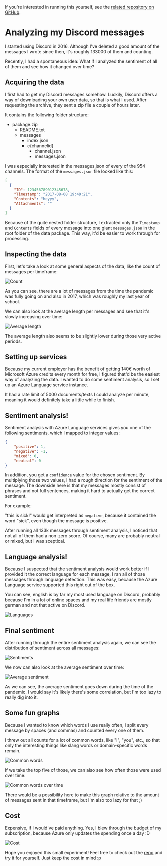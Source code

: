 If you're interested in running this yourself, see the [related repository on GitHub](https://github.com/loudar/sentiment-analysis).

# Analyzing my Discord messages

I started using Discord in 2016. Although I've deleted a good amount of the messages I wrote since then, it's roughly 133000 of them and counting.

Recently, I had a spontaneous idea: What if I analyzed the sentiment of all of them and see how it changed over time?

## Acquiring the data

I first had to get my Discord messages somehow. Luckily, Discord offers a way of downloading your own user data, so that is what I used.
After requesting the archive, they sent a zip file a couple of hours later.

It contains the following folder structure:

- package.zip
    - README.txt
    - messages
      - index.json
      - c{channelid}
        - channel.json
        - messages.json

I was especially interested in the messages.json of every of the 954 channels. The format of the `messages.json` file looked like this:

```json
[
  {
    "ID": 123456789012345678,
    "Timestamp": "2017-08-08 19:49:21",
    "Contents": "heyyy",
    "Attachments": ""
  }
]
```

Because of the quite nested folder structure, I extracted only the `Timestamp` and `Contents` fields of every message into one giant `messages.json` in the root folder of the data package.
This way, it'd be easier to work through for processing.

## Inspecting the data

First, let's take a look at some general aspects of the data, like the count of messages per timeframe:

![Count](/images/discord-sentiment/count.png "Count of messages per month")

As you can see, there are a lot of messages from the time the pandemic was fully going on and also in 2017, which was roughly my last year of school.

We can also look at the average length per messages and see that it's slowly increasing over time:

![Average length](/images/discord-sentiment/averageLength.png "Average length of messages over time")

The average length also seems to be slightly lower during those very active periods. 

## Setting up services

Because my current employer has the benefit of getting 140€ worth of Microsoft Azure credits every month for free, I figured that'd be the easiest way of analyzing the data.
I wanted to do some sentiment analysis, so I set up an Azure Language service instance.

It had a rate limit of 5000 documents/texts I could analyze per minute, meaning it would definitely take a little while to finish.

## Sentiment analysis!

Sentiment analysis with Azure Language services gives you one of the following sentiments, which I mapped to integer values:

```json
{
    "positive": 1,
    "negative": -1,
    "mixed": 0,
    "neutral": 0
}
```

In addition, you get a `confidence` value for the chosen sentiment. By multiplying those two values, I had a rough direction for the sentiment of the message.
The downside here is that my messages mostly consist of phrases and not full sentences, making it hard to actually get the correct sentiment.

For example:

"this is sick!" would get interpreted as `negative`, because it contained the word "sick", even though the message is positive. 

After running all 133k messages through sentiment analysis, I noticed that not all of them had a non-zero score.
Of course, many are probably neutral or mixed, but I was sceptical.

## Language analysis!

Because I suspected that the sentiment analysis would work better if I provided it the correct language for each message, I ran all of those messages through language detection.
This was easy, because the Azure Language service supported this right out of the box.

You can see, english is by far my most used language on Discord, probably because I'm in a lot of online spaces and my real life friends are mostly german and not that active on Discord.

![Languages](/images/discord-sentiment/languages.png "Language distribution")

## Final sentiment

After running through the entire sentiment analysis again, we can see the distribution of sentiment across all messages:

![Sentiments](/images/discord-sentiment/sentiments.png "Sentiment distribution")

We now can also look at the average sentiment over time:

![Average sentiment](/images/discord-sentiment/averageSentiment.png "Average sentiment over time")

As we can see, the average sentiment goes down during the time of the pandemic. I would say it's likely there's some correlation, but I'm too lazy to really dig into it. 

## Some fun graphs

Because I wanted to know which words I use really often, I split every message by spaces (and commas) and counted every one of them.

I threw out all counts for a lot of common words, like "I", "you", etc., so that only the interesting things like slang words or domain-specific words remain.

![Common words](/images/discord-sentiment/mostCommonWords.png "Most common words")

If we take the top five of those, we can also see how often those were used over time:

![Common words over time](/images/discord-sentiment/commonWordsTime.png "Top 5 most common words over time")

There would be a possibility here to make this graph relative to the amount of messages sent in that timeframe, but I'm also too lazy for that ;)

## Cost

Expensive, if I would've paid anything. Yes, I blew through the budget of my subscription, because Azure only updates the spending once a day :D

![Cost](/images/discord-sentiment/cost.png "Cost of everything (289.85€)")

Hope you enjoyed this small experiment! Feel free to check out the [repo](https://github.com/loudar/sentiment-analysis) and try it for yourself. Just keep the cost in mind :p 